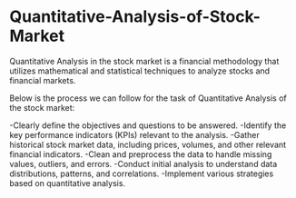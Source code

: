 # Quantitative-Analysis-of-Stock-Market

Quantitative Analysis in the stock market is a financial methodology that utilizes mathematical and statistical techniques to analyze stocks and financial markets.

Below is the process we can follow for the task of Quantitative Analysis of the stock market:

-Clearly define the objectives and questions to be answered.
-Identify the key performance indicators (KPIs) relevant to the analysis.
-Gather historical stock market data, including prices, volumes, and other relevant financial indicators.
-Clean and preprocess the data to handle missing values, outliers, and errors.
-Conduct initial analysis to understand data distributions, patterns, and correlations.
-Implement various strategies based on quantitative analysis.
